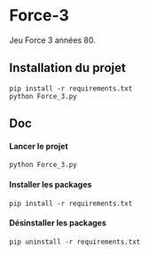 # Force-3
Jeu Force 3 années 80.

## Installation du projet
```
pip install -r requirements.txt
python Force_3.py
```

## Doc

#### Lancer le projet
```
python Force_3.py
```

#### Installer les packages
```
pip install -r requirements.txt
```

#### Désinstaller les packages
```
pip uninstall -r requirements.txt
```